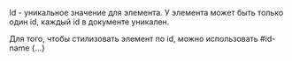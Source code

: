 Id - уникальное значение для элемента. У элемента может быть
только один id, каждый id в документе уникален.

Для  того, чтобы стилизовать элемент по id,
можно использовать #id-name {...}